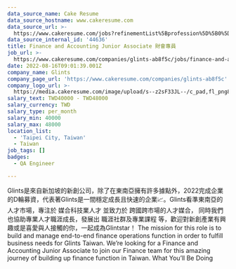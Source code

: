 ```yaml
---
data_source_name: Cake Resume
data_source_hostname: www.cakeresume.com
data_source_url: >-
  https://www.cakeresume.com/jobs?refinementList%5Bprofession%5D%5B0%5D=engineering_qa-engineer&refinementList%5Bsalary_type%5D=per_month&refinementList%5Bsalary_currency%5D=TWD&range%5Bsalary_range%5D%5Bmax%5D=600000
data_source_internal_id: '44636'
title: Finance and Accounting Junior Associate 財會專員
job_url: >-
  https://www.cakeresume.com/companies/glints-ab8f5c/jobs/finance-and-accounting-junior-associate
date: 2022-08-16T09:01:39.001Z
company_name: Glints
company_page_url: 'https://www.cakeresume.com/companies/glints-ab8f5c'
company_logo_url: >-
  https://media.cakeresume.com/image/upload/s--z2sF33JL--/c_pad,fl_png8,h_200,w_200/v1617166654/m9ijlqtljoax4v3eqqkl.png
salary_text: TWD40000 - TWD48000
salary_currency: TWD
salary_type: per_month
salary_min: 40000
salary_max: 48000
location_list:
  - 'Taipei City, Taiwan'
  - Taiwan
job_tags: []
badges:
  - QA Engineer

---
```


Glints是來自新加坡的新創公司，除了在東南亞擁有許多據點外，2022完成企業的D輪募資，代表著Glints是一間穩定成長且快速的企業📈。Glints看準東南亞的人才市場，專注於 媒合科技業人才 並致力於 跨國跨市場的人才媒合， 同時我們也協助專業人才職涯成長，發展出 職涯社群及專業課程 等，歡迎對新創產業有興趣或是喜愛與人接觸的你，一起成為Glintstar！ The mission for this role is to build and manage end-to-end finance operations function in order to fulfill business needs for Glints Taiwan. We’re looking for a Finance and Accounting Junior Associate to join our Finance team for this amazing journey of building up finance function in Taiwan. What You’ll Be Doing 